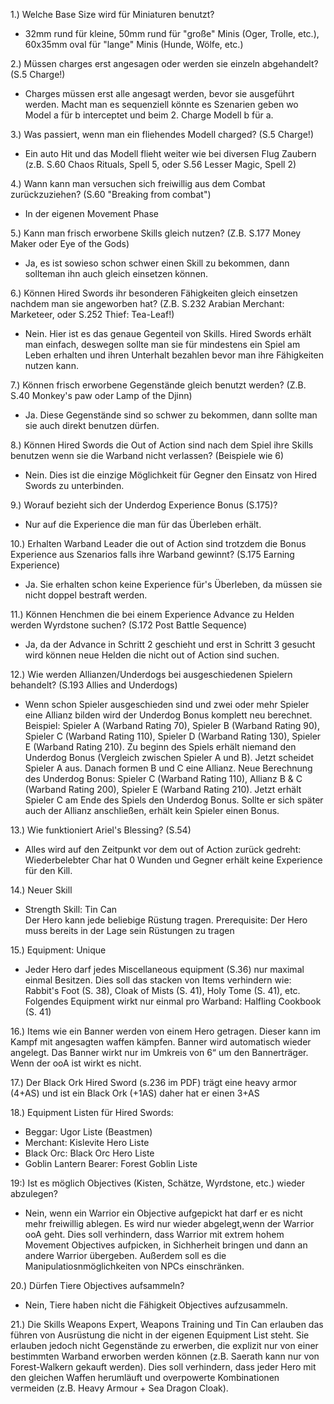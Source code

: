 1.) Welche Base Size wird für Miniaturen benutzt?
 - 32mm rund für kleine, 50mm rund für "große" Minis (Oger, Trolle, etc.), 60x35mm oval für "lange" Minis (Hunde, Wölfe, etc.)

2.) Müssen charges erst angesagen oder werden sie einzeln abgehandelt? (S.5 Charge!)
 - Charges müssen erst alle angesagt werden, bevor sie ausgeführt werden. Macht man es sequenziell könnte es Szenarien geben wo Model a für b interceptet und beim 2. Charge Modell b für a.

3.) Was passiert, wenn man ein fliehendes Modell charged? (S.5 Charge!) 
 - Ein auto Hit und das Modell flieht weiter wie bei diversen Flug Zaubern (z.B. S.60 Chaos Rituals, Spell 5, oder S.56 Lesser Magic, Spell 2)

4.) Wann kann man versuchen sich freiwillig aus dem Combat zurückzuziehen? (S.60 "Breaking from combat") 
 - In der eigenen Movement Phase

5.) Kann man frisch erworbene Skills gleich nutzen? (Z.B. S.177 Money Maker oder Eye of the Gods)
 - Ja, es ist sowieso schon schwer einen Skill zu bekommen, dann sollteman ihn auch gleich einsetzen können.

6.) Können Hired Swords ihr besonderen Fähigkeiten gleich einsetzen nachdem man sie angeworben hat? (Z.B. S.232 Arabian Merchant: Marketeer, oder S.252 Thief: Tea-Leaf!)
 - Nein. Hier ist es das genaue Gegenteil von Skills. Hired Swords erhält man einfach, deswegen sollte man sie für mindestens ein Spiel am Leben erhalten und ihren Unterhalt bezahlen bevor man ihre Fähigkeiten nutzen kann.
 
7.) Können frisch erworbene Gegenstände gleich benutzt werden? (Z.B. S.40 Monkey's paw oder Lamp of the Djinn)
 - Ja. Diese Gegenstände sind so schwer zu bekommen, dann sollte man sie auch direkt benutzen dürfen.

8.) Können Hired Swords die Out of Action sind nach dem Spiel ihre Skills benutzen wenn sie die Warband nicht verlassen? (Beispiele wie 6)
 - Nein. Dies ist die einzige Möglichkeit für Gegner den Einsatz von Hired Swords zu unterbinden.

9.) Worauf bezieht sich der Underdog Experience Bonus (S.175)? 
 - Nur auf die Experience die man für das Überleben erhält.
 
10.) Erhalten Warband Leader die out of Action sind trotzdem die Bonus Experience aus Szenarios falls ihre Warband gewinnt? (S.175 Earning Experience) 
 - Ja. Sie erhalten schon keine Experience für's Überleben, da müssen sie nicht doppel bestraft werden.

11.) Können Henchmen die bei einem Experience Advance zu Helden werden Wyrdstone suchen? (S.172 Post Battle Sequence)
 - Ja, da der Advance in Schritt 2 geschieht und erst in Schritt 3 gesucht wird können neue Helden die nicht out of Action sind suchen.

12.) Wie werden Allianzen/Underdogs bei ausgeschiedenen Spielern behandelt? (S.193 Allies and Underdogs)
 - Wenn schon Spieler ausgeschieden sind und zwei oder mehr Spieler eine Allianz bilden wird der Underdog Bonus komplett neu berechnet. Beispiel: Spieler A (Warband Rating 70), Spieler B (Warband Rating 90), Spieler C (Warband Rating 110), Spieler D (Warband Rating 130), Spieler E (Warband Rating 210). Zu beginn des Spiels erhält niemand den Underdog Bonus (Vergleich zwischen Spieler A und B). Jetzt scheidet Spieler A aus. Danach formen B und C eine Allianz. Neue Berechnung des Underdog Bonus: Spieler C (Warband Rating 110), Allianz B & C (Warband Rating 200), Spieler E (Warband Rating 210). Jetzt erhält Spieler C am Ende des Spiels den Underdog Bonus. Sollte er sich später auch der Allianz anschließen, erhält kein Spieler einen Bonus.

13.) Wie funktioniert Ariel's Blessing? (S.54)
 - Alles wird auf den Zeitpunkt vor dem out of Action zurück gedreht: Wiederbelebter Char hat 0 Wunden und Gegner erhält keine Experience für den Kill.

14.) Neuer Skill  
 - Strength Skill: Tin Can  
 Der Hero kann jede beliebige Rüstung tragen.
 Prerequisite: Der Hero muss bereits in der Lage sein Rüstungen zu tragen

15.) Equipment: Unique
 - Jeder Hero darf jedes Miscellaneous equipment (S.36) nur maximal einmal Besitzen. Dies soll das stacken von Items verhindern wie: Rabbit's Foot (S. 38), Cloak of Mists (S. 41), Holy Tome (S. 41), etc. Folgendes Equipment wirkt nur einmal pro Warband: Halfling Cookbook (S. 41)

16.) Items wie ein Banner werden von einem Hero getragen. Dieser kann im Kampf mit angesagten waffen kämpfen. Banner wird automatisch wieder angelegt. Das Banner wirkt nur im Umkreis von 6“ um den Bannerträger. Wenn der ooA ist wirkt es nicht.  

17.) Der Black Ork Hired Sword (s.236 im PDF) trägt eine heavy armor (4+AS) und ist ein Black Ork (+1AS) daher hat er einen 3+AS

18.) Equipment Listen für Hired Swords:  
 - Beggar: Ugor Liste (Beastmen)  
 - Merchant: Kislevite Hero Liste  
 - Black Orc: Black Orc Hero Liste  
 - Goblin Lantern Bearer: Forest Goblin Liste  
 
19:) Ist es möglich Objectives (Kisten, Schätze, Wyrdstone, etc.) wieder abzulegen?  
 - Nein, wenn ein Warrior ein Objective aufgepickt hat darf er es nicht mehr freiwillig ablegen. Es wird nur wieder abgelegt,wenn der Warrior ooA geht. Dies soll verhindern, dass Warrior mit extrem hohem Movement Objectives aufpicken, in Sichherheit bringen und dann an andere Warrior übergeben. Außerdem soll es die Manipulatiosnmöglichkeiten von NPCs einschränken.  
 
20.) Dürfen Tiere Objectives aufsammeln?
 - Nein, Tiere haben nicht die Fähigkeit Objectives aufzusammeln.  
 
21.) Die Skills Weapons Expert, Weapons Training und Tin Can erlauben das führen von Ausrüstung die nicht in der eigenen Equipment List steht. Sie erlauben jedoch nicht Gegenstände zu erwerben, die explizit nur von einer bestimmten Warband erworben werden können (z.B. Saerath kann nur von Forest-Walkern gekauft werden). Dies soll verhindern, dass jeder Hero mit den gleichen Waffen herumläuft und overpowerte Kombinationen vermeiden (z.B. Heavy Armour + Sea Dragon Cloak).
